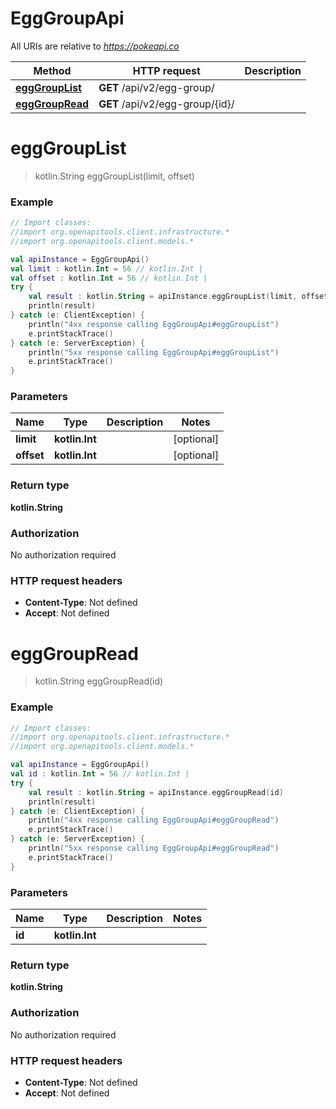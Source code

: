 # EggGroupApi

All URIs are relative to *https://pokeapi.co*

Method | HTTP request | Description
------------- | ------------- | -------------
[**eggGroupList**](EggGroupApi.md#eggGroupList) | **GET** /api/v2/egg-group/ | 
[**eggGroupRead**](EggGroupApi.md#eggGroupRead) | **GET** /api/v2/egg-group/{id}/ | 


<a id="eggGroupList"></a>
# **eggGroupList**
> kotlin.String eggGroupList(limit, offset)



### Example
```kotlin
// Import classes:
//import org.openapitools.client.infrastructure.*
//import org.openapitools.client.models.*

val apiInstance = EggGroupApi()
val limit : kotlin.Int = 56 // kotlin.Int | 
val offset : kotlin.Int = 56 // kotlin.Int | 
try {
    val result : kotlin.String = apiInstance.eggGroupList(limit, offset)
    println(result)
} catch (e: ClientException) {
    println("4xx response calling EggGroupApi#eggGroupList")
    e.printStackTrace()
} catch (e: ServerException) {
    println("5xx response calling EggGroupApi#eggGroupList")
    e.printStackTrace()
}
```

### Parameters

Name | Type | Description  | Notes
------------- | ------------- | ------------- | -------------
 **limit** | **kotlin.Int**|  | [optional]
 **offset** | **kotlin.Int**|  | [optional]

### Return type

**kotlin.String**

### Authorization

No authorization required

### HTTP request headers

 - **Content-Type**: Not defined
 - **Accept**: Not defined

<a id="eggGroupRead"></a>
# **eggGroupRead**
> kotlin.String eggGroupRead(id)



### Example
```kotlin
// Import classes:
//import org.openapitools.client.infrastructure.*
//import org.openapitools.client.models.*

val apiInstance = EggGroupApi()
val id : kotlin.Int = 56 // kotlin.Int | 
try {
    val result : kotlin.String = apiInstance.eggGroupRead(id)
    println(result)
} catch (e: ClientException) {
    println("4xx response calling EggGroupApi#eggGroupRead")
    e.printStackTrace()
} catch (e: ServerException) {
    println("5xx response calling EggGroupApi#eggGroupRead")
    e.printStackTrace()
}
```

### Parameters

Name | Type | Description  | Notes
------------- | ------------- | ------------- | -------------
 **id** | **kotlin.Int**|  |

### Return type

**kotlin.String**

### Authorization

No authorization required

### HTTP request headers

 - **Content-Type**: Not defined
 - **Accept**: Not defined

